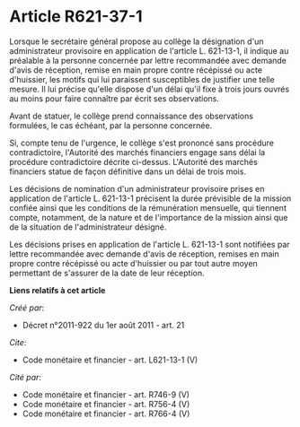 # Article R621-37-1

Lorsque le secrétaire général propose au collège la désignation d'un administrateur provisoire en application de l'article L.
621-13-1, il indique au préalable à la personne concernée par lettre recommandée avec demande d'avis de réception, remise en
main propre contre récépissé ou acte d'huissier, les motifs qui lui paraissent susceptibles de justifier une telle mesure. Il
lui précise qu'elle dispose d'un délai qu'il fixe à trois jours ouvrés au moins pour faire connaître par écrit ses
observations. 

Avant de statuer, le collège prend connaissance des observations formulées, le cas échéant, par la personne concernée. 

Si, compte tenu de l'urgence, le collège s'est prononcé sans procédure contradictoire, l'Autorité des marchés financiers
engage sans délai la procédure contradictoire décrite ci-dessus. L'Autorité des marchés financiers statue de façon définitive
dans un délai de trois mois. 

Les décisions de nomination d'un administrateur provisoire prises en application de l'article L. 621-13-1 précisent la durée
prévisible de la mission confiée ainsi que les conditions de la rémunération mensuelle, qui tiennent compte, notamment, de la
nature et de l'importance de la mission ainsi que de la situation de l'administrateur désigné. 

Les décisions prises en application de l'article L. 621-13-1 sont notifiées par lettre recommandée avec demande d'avis de
réception, remises en main propre contre récépissé ou acte d'huissier ou par tout autre moyen permettant de s'assurer de la
date de leur réception.

**Liens relatifs à cet article**

_Créé par_:

  - Décret n°2011-922 du 1er août 2011 - art. 21

_Cite_:

  - Code monétaire et financier - art. L621-13-1 (V)

_Cité par_:

  - Code monétaire et financier - art. R746-9 (V)
  - Code monétaire et financier - art. R756-4 (V)
  - Code monétaire et financier - art. R766-4 (V)
